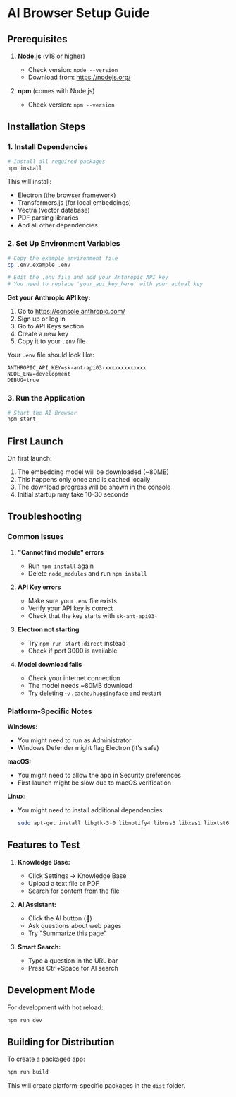# AI Browser Setup Guide

## Prerequisites

1. **Node.js** (v18 or higher)
   - Check version: `node --version`
   - Download from: https://nodejs.org/

2. **npm** (comes with Node.js)
   - Check version: `npm --version`

## Installation Steps

### 1. Install Dependencies

```bash
# Install all required packages
npm install
```

This will install:
- Electron (the browser framework)
- Transformers.js (for local embeddings)
- Vectra (vector database)
- PDF parsing libraries
- And all other dependencies

### 2. Set Up Environment Variables

```bash
# Copy the example environment file
cp .env.example .env

# Edit the .env file and add your Anthropic API key
# You need to replace 'your_api_key_here' with your actual key
```

**Get your Anthropic API key:**
1. Go to https://console.anthropic.com/
2. Sign up or log in
3. Go to API Keys section
4. Create a new key
5. Copy it to your `.env` file

Your `.env` file should look like:
```
ANTHROPIC_API_KEY=sk-ant-api03-xxxxxxxxxxxxx
NODE_ENV=development
DEBUG=true
```

### 3. Run the Application

```bash
# Start the AI Browser
npm start
```

## First Launch

On first launch:
1. The embedding model will be downloaded (~80MB)
2. This happens only once and is cached locally
3. The download progress will be shown in the console
4. Initial startup may take 10-30 seconds

## Troubleshooting

### Common Issues

1. **"Cannot find module" errors**
   - Run `npm install` again
   - Delete `node_modules` and run `npm install`

2. **API Key errors**
   - Make sure your `.env` file exists
   - Verify your API key is correct
   - Check that the key starts with `sk-ant-api03-`

3. **Electron not starting**
   - Try `npm run start:direct` instead
   - Check if port 3000 is available

4. **Model download fails**
   - Check your internet connection
   - The model needs ~80MB download
   - Try deleting `~/.cache/huggingface` and restart

### Platform-Specific Notes

**Windows:**
- You might need to run as Administrator
- Windows Defender might flag Electron (it's safe)

**macOS:**
- You might need to allow the app in Security preferences
- First launch might be slow due to macOS verification

**Linux:**
- You might need to install additional dependencies:
  ```bash
  sudo apt-get install libgtk-3-0 libnotify4 libnss3 libxss1 libxtst6 xdg-utils
  ```

## Features to Test

1. **Knowledge Base:**
   - Click Settings → Knowledge Base
   - Upload a text file or PDF
   - Search for content from the file

2. **AI Assistant:**
   - Click the AI button (🤖)
   - Ask questions about web pages
   - Try "Summarize this page"

3. **Smart Search:**
   - Type a question in the URL bar
   - Press Ctrl+Space for AI search

## Development Mode

For development with hot reload:
```bash
npm run dev
```

## Building for Distribution

To create a packaged app:
```bash
npm run build
```

This will create platform-specific packages in the `dist` folder.
